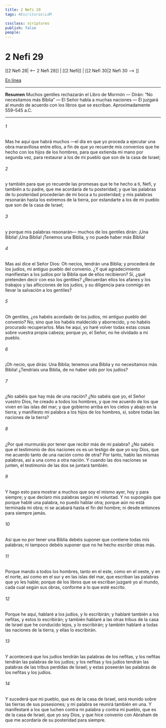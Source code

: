 ```yaml
---
title: 2 Nefi 29
tags: #Escrituras\LdM

cssclass: scriptures
publish: false
people:
---
```


# 2 Nefi 29
[[2 Nefi 28| <-- 2 Nefi 28]] | [[2 Nefi]] | [[2 Nefi 30|2 Nefi 30 --> ]]

[En línea](https://churchofjesuschrist.org/study/scriptures/bofm/2-ne/29?lang=spa)

---
__Resumen__
Muchos gentiles rechazarán el Libro de Mormón — Dirán: “No necesitamos más Biblia” — El Señor habla a muchas naciones — Él juzgará al mundo de acuerdo con los libros que se escriban. Aproximadamente 559–545 a.C.

---
###### 1 
Mas he aquí que habrá muchos —el día en que yo proceda a ejecutar una obra maravillosa entre ellos, a fin de que yo recuerde mis convenios que he hecho con los hijos de los hombres, para que extienda mi mano por segunda vez, para restaurar a los de mi pueblo que son de la casa de Israel;

###### 2 
y también para que yo recuerde las promesas que te he hecho a ti, Nefi, y también a tu padre, que me acordaría de tu posteridad; y que las palabras de tu posteridad procederían de mi boca a tu posteridad; y mis palabras resonarán hasta los extremos de la tierra, por estandarte a los de mi pueblo que son de la casa de Israel;

###### 3 
y porque mis palabras resonarán— muchos de los gentiles dirán: ¡Una Biblia! ¡Una Biblia! ¡Tenemos una Biblia, y no puede haber más Biblia!

###### 4 
Mas así dice el Señor Dios: Oh necios, tendrán una Biblia; y procederá de los judíos, mi antiguo pueblo del convenio. ¿Y qué agradecimiento manifiestan a los judíos por la Biblia que de ellos recibieron? Sí, ¿qué pretenden decir con eso los gentiles? ¿Recuerdan ellos los afanes y los trabajos y las aflicciones de los judíos, y su diligencia para conmigo en llevar la salvación a los gentiles?

###### 5 
Oh gentiles, ¿os habéis acordado de los judíos, mi antiguo pueblo del convenio? No; sino que los habéis maldecido y aborrecido, y no habéis procurado recuperarlos. Mas he aquí, yo haré volver todas estas cosas sobre vuestra propia cabeza; porque yo, el Señor, no he olvidado a mi pueblo.

###### 6 
¡Oh necio, que dirás: Una Biblia; tenemos una Biblia y no necesitamos más Biblia! ¿Tendríais una Biblia, de no haber sido por los judíos?

###### 7 
¿No sabéis que hay más de una nación? ¿No sabéis que yo, el Señor vuestro Dios, he creado a todos los hombres, y que me acuerdo de los que viven en las islas del mar; y que gobierno arriba en los cielos y abajo en la tierra; y manifiesto mi palabra a los hijos de los hombres, sí, sobre todas las naciones de la tierra?

###### 8 
¿Por qué murmuráis por tener que recibir más de mi palabra? ¿No sabéis que el testimonio de dos naciones os es un testigo de que yo soy Dios, que me acuerdo tanto de una nación como de otra? Por tanto, hablo las mismas palabras, así a una como a otra nación. Y cuando las dos naciones se junten, el testimonio de las dos se juntará también.

###### 9 
Y hago esto para mostrar a muchos que soy el mismo ayer, hoy y para siempre; y que declaro mis palabras según mi voluntad. Y no supongáis que porque hablé una palabra, no puedo hablar otra; porque aún no está terminada mi obra; ni se acabará hasta el fin del hombre; ni desde entonces para siempre jamás.

###### 10 
Así que no por tener una Biblia debéis suponer que contiene todas mis palabras; ni tampoco debéis suponer que no he hecho escribir otras más.

###### 11 
Porque mando a todos los hombres, tanto en el este, como en el oeste, y en el norte, así como en el sur y en las islas del mar, que escriban las palabras que yo les hable; porque de los libros que se escriban juzgaré yo al mundo, cada cual según sus obras, conforme a lo que esté escrito.

###### 12 
Porque he aquí, hablaré a los judíos, y lo escribirán; y hablaré también a los nefitas, y estos lo escribirán; y también hablaré a las otras tribus de la casa de Israel que he conducido lejos, y lo escribirán; y también hablaré a todas las naciones de la tierra, y ellas lo escribirán.

###### 13 
Y acontecerá que los judíos tendrán las palabras de los nefitas, y los nefitas tendrán las palabras de los judíos; y los nefitas y los judíos tendrán las palabras de las tribus perdidas de Israel; y estas poseerán las palabras de los nefitas y los judíos.

###### 14 
Y sucederá que mi pueblo, que es de la casa de Israel, será reunido sobre las tierras de sus posesiones; y mi palabra se reunirá también en una. Y manifestaré a los que luchen contra mi palabra y contra mi pueblo, que es de la casa de Israel, que yo soy Dios, y que hice convenio con Abraham de que me acordaría de su posteridad para siempre.

